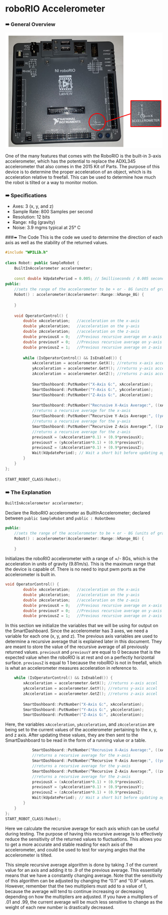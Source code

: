 # roboRIO Accelerometer
### ➠ General Overview
![](roborio_acc.png)

One of the many features that comes with the RoboRIO is the built-in 3-axis accelerometer, which has the potential to replace the ADXL345 accelerometer that also comes in the 2015 Kit of Parts. The purpose of this device is to determine the proper acceleration of an object, which is its acceleration relative to freefall. This can be used to determine how much the robot is tilted or a way to monitor motion.

### ➠ Specifications
* Axes: 3 (x, y, and z)
* Sample Rate: 800 Samples per second
* Resolution: 12 bits
* Range: ±8g (gravity)
* Noise: 3.9 mgms typical at 25° C


###➠ The Code
This is the code we used to determine the direction of each axis as well as the stability of the returned values.

```c++
#include "WPILib.h"

class Robot: public SampleRobot {
	BuiltInAccelerometer accelerometer;

	const double kUpdatePeriod = 0.005; // 5milliseconds / 0.005 seconds.
public:
	//sets the range of the accelerometer to be + or - 8G (units of gravity)
	Robot() : accelerometer(Accelerometer::Range::kRange_8G) {
	
	}
	
	void OperatorControl() {
		double xAcceleration;	//acceleration on the x-axis
		double yAcceleration;	//acceleration on the y-axis	
		double zAcceleration;	//acceleration on the z-axis
		double previousX = 0;	//Previous recursive average on x-axis
		double previousY = 0;	//Previous recursive average on y-axis
		double previousZ = 1;	//Previous recursive average on z-axis

		while (IsOperatorControl() && IsEnabled()) {
			xAcceleration = accelerometer.GetX(); //returns x-axis accel
			yAcceleration = accelerometer.GetY(); //returns y-axis accel
			zAcceleration = accelerometer.GetZ(); //returns z-axis accel

			SmartDashboard::PutNumber("X-Axis G:", xAcceleration);
			SmartDashboard::PutNumber("Y-Axis G:", yAcceleration);
			SmartDashboard::PutNumber("Z-Axis G:", zAcceleration);

			SmartDashboard::PutNumber("Recrusive X-Axis Average:", ((xAcceleration*0.1) + (0.9*previousX)));
			//returns a recursive average for the x-axis
			SmartDashboard::PutNumber(“Recursive Y-Axis Average:", ((yAcceleration*0.1) + (0.9*previousY)));
			//returns a recursive average for the y-axis
			SmartDashboard::PutNumber(“Recursive Z-Axis Average:”, ((zAcceleration*0.1) + (0.9*previousZ)));
			//returns a recursive average for the z-axis
			previousX = (xAcceleration*0.1) + (0.9*previousX);
			previousY = (yAcceleration*0.1) + (0.9*previousY);
			previousZ = (zAcceleration*0.1) + (0.9*previousZ);
			Wait(kUpdatePeriod); // Wait a short bit before updating again
		}
	}
};

START_ROBOT_CLASS(Robot);
```

### ➠ The Explanation
```c++
BuiltInAccelerometer accelerometer;
```

Declare the RoboRIO accelerometer as BuiltInAccelerometer;  declared between `public SampleRobot` and `public : RobotDemo`

```c++
public:
	//sets the range of the accelerometer to be + or - 8G (units of gravity)
	Robot() : accelerometer(Accelerometer::Range::kRange_8G) {
	
	}
```

Initializes the roboRIO accelerometer with a range of +/- 8Gs, which is the acceleration in units of gravity (9.81m/s). This is the maximum range that the device is capable of. There is no need to input pwm ports as the accelerometer is built in.

```c++
void OperatorControl() {
		double xAcceleration;	//acceleration on the x-axis
		double yAcceleration;	//acceleration on the y-axis	
		double zAcceleration;	//acceleration on the z-axis
		double previousX = 0;	//Previous recursive average on x-axis
		double previousY = 0;	//Previous recursive average on y-axis
		double previousZ = 1;	//Previous recursive average on z-axis
```

In this section we initialize the variables that we will be using for output on the SmartDashboard. Since the accelerometer has 3 axes, we need a variable for each one (x, y, and z). The previous axis variables are used to determine a recursive average that is explained later in this document. They are meant to store the value of the recursive average of all previously returned values. `previousX` and `previousY` are equal to 0 because that is the expected value when the roboRIO is at rest and on a perfectly horizontal surface. `previousZ` is equal to 1 because the roboRIO is not in freefall, which is what an accelerometer measures acceleration in reference to.

```c++
    while (IsOperatorControl() && IsEnabled()) {
		xAcceleration = accelerometer.GetX(); //returns x-axis accel
		yAcceleration = accelerometer.GetY(); //returns y-axis accel
		zAcceleration = accelerometer.GetZ(); //returns z-axis accel

		SmartDashboard::PutNumber("X-Axis G:", xAcceleration);
		SmartDashboard::PutNumber("Y-Axis G:", yAcceleration);
		SmartDashboard::PutNumber("Z-Axis G:", zAcceleration);
```

Here, the variables `xAcceleration`, `yAcceleration`, and `zAcceleration` are being set to the current values of the accelerometer pertaining to the x, y, and z axis. After updating these values, they are then sent to the SmartDashboard to be read in the form of a running value or a table.
```c++
            SmartDashboard::PutNumber("Recrusive X-Axis Average:", ((xAcceleration*0.1) + (0.9*previousX)));
			//returns a recursive average for the x-axis
			SmartDashboard::PutNumber(“Recursive Y-Axis Average:", ((yAcceleration*0.1) + (0.9*previousY)));
			//returns a recursive average for the y-axis
			SmartDashboard::PutNumber(“Recursive Z-Axis Average:”, ((zAcceleration*0.1) + (0.9*previousZ)));
			//returns a recursive average for the z-axis
			previousX = (xAcceleration*0.1) + (0.9*previousX);
			previousY = (yAcceleration*0.1) + (0.9*previousY);
			previousZ = (zAcceleration*0.1) + (0.9*previousZ);
			Wait(kUpdatePeriod); // Wait a short bit before updating again
        }
	}
};
START_ROBOT_CLASS(Robot);
```

Here we calculate the recursive average for each axis which can be useful during testing. The purpose of having this recursive average is to effectively reduce the sensitivity of the returned values to fluctuations. This allows you to get a more accurate and stable reading for each axis of the accelerometer, and could be used to test for varying angles that the accelerometer is tilted.

This simple recursive average algorithm is done by taking .1 of the current value for an axis and adding it to .9 of the previous average. This essentially means that we have a constantly changing average. Note that the sensitivity of this algorithm can be adjusted by changing the “0.1” and “0.9” values. However, remember that the two multipliers must add to a value of 1, because the average will tend to continue increasing or decreasing depending on how the multipliers are adjusted. If you have a multipliers of .01 and .99, the current average will be much less sensitive to change as the weight of each new number is drastically decreased.

